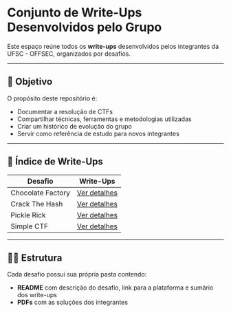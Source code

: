 # Conjunto de Write-Ups Desenvolvidos pelo Grupo

Este espaço reúne todos os **write-ups** desenvolvidos pelos integrantes da UFSC - OFFSEC, organizados por desafios.

---

## 🎯 Objetivo

O propósito deste repositório é:
- Documentar a resolução de CTFs
- Compartilhar técnicas, ferramentas e metodologias utilizadas
- Criar um histórico de evolução do grupo
- Servir como referência de estudo para novos integrantes

---

## 📌 Índice de Write-Ups

| Desafio                               |   Write-Ups                                           |                                
|---------------------------------------|-------------------------------------------------------|
| Chocolate Factory                     | [Ver detalhes](./chocolate_factory/)                  |
| Crack The Hash                        | [Ver detalhes](./crack_the_hash/)                     |
| Pickle Rick                           | [Ver detalhes](./pickle_rick/)                        |
| Simple CTF                            | [Ver detalhes](./simple_ctf/)                         |

---

## 🧑‍💻 Estrutura

Cada desafio possui sua própria pasta contendo:
- **README** com descrição do desafio, link para a plataforma e sumário dos write-ups
- **PDFs** com as soluções dos integrantes